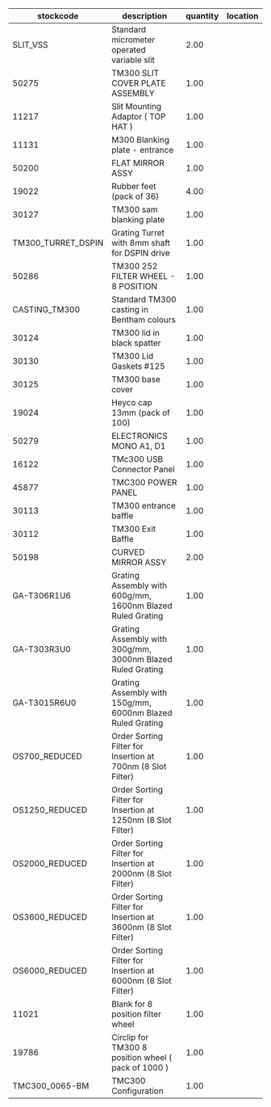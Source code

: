 |stockcode|description|quantity|location|
|---------|-----------|--------|--------|
|SLIT_VSS|Standard micrometer operated variable slit|2.00||
|50275|TM300 SLIT COVER PLATE ASSEMBLY|1.00||
|11217|Slit Mounting Adaptor ( TOP HAT )|1.00||
|11131|M300 Blanking plate - entrance|1.00||
|50200|FLAT MIRROR ASSY|1.00||
|19022|Rubber feet (pack of 36)|4.00||
|30127|TM300 sam blanking plate|1.00||
|TM300_TURRET_DSPIN|Grating Turret with 8mm shaft for DSPIN drive|1.00||
|50286|TM300 252 FILTER WHEEL - 8 POSITION|1.00||
|CASTING_TM300|Standard TM300 casting in Bentham colours|1.00||
|30124|TM300 lid in black spatter|1.00||
|30130|TM300 Lid Gaskets #125|1.00||
|30125|TM300 base cover|1.00||
|19024|Heyco cap 13mm (pack of 100)|1.00||
|50279|ELECTRONICS MONO A1, D1|1.00||
|16122|TMc300 USB Connector Panel|1.00||
|45877|TMC300 POWER PANEL|1.00||
|30113|TM300 entrance baffle|1.00||
|30112|TM300 Exit Baffle|1.00||
|50198|CURVED MIRROR ASSY|2.00||
|GA-T306R1U6|Grating Assembly with 600g/mm, 1600nm Blazed Ruled Grating|1.00||
|GA-T303R3U0|Grating Assembly with 300g/mm, 3000nm Blazed Ruled Grating|1.00||
|GA-T3015R6U0|Grating Assembly with 150g/mm, 6000nm Blazed Ruled Grating|1.00||
|OS700_REDUCED|Order Sorting Filter for Insertion at 700nm (8 Slot Filter)|1.00||
|OS1250_REDUCED|Order Sorting Filter for Insertion at 1250nm (8 Slot Filter)|1.00||
|OS2000_REDUCED|Order Sorting Filter for Insertion at 2000nm (8 Slot Filter)|1.00||
|OS3600_REDUCED|Order Sorting Filter for Insertion at 3600nm (8 Slot Filter)|1.00||
|OS6000_REDUCED|Order Sorting Filter for Insertion at 6000nm (8 Slot Filter)|1.00||
|11021|Blank for 8 position filter wheel|1.00||
|19786|Circlip for TM300 8 position wheel ( pack of 1000 )|1.00||
|TMC300_0065-BM|TMC300 Configuration|1.00||
